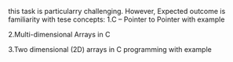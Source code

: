 this task is particularry challenging. However, Expected outcome is familiarity with tese concepts:
1.C – Pointer to Pointer with example

2.Multi-dimensional Arrays in C

3.Two dimensional (2D) arrays in C programming with example

